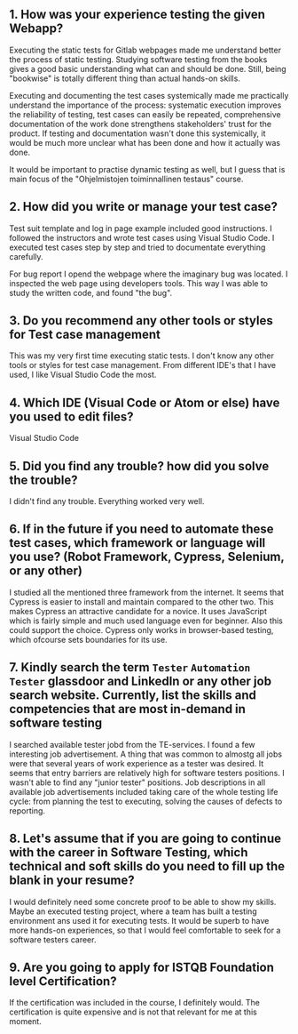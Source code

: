 
## 1. How was your experience testing the given Webapp?
Executing the static tests for Gitlab webpages made me understand better the process of static testing.
Studying software testing from the books gives a good basic understanding what can and should be done.
Still, being "bookwise" is totally different thing than actual hands-on skills.

Executing and documenting the test cases systemically made me practically understand the importance of the process: systematic execution improves the reliability of testing, test cases can easily be repeated, comprehensive documentation of the work done strengthens stakeholders' trust for the product. If testing and documentation wasn't done this systemically, it would be much more unclear what has been done and how it actually was done.

It would be important to practise dynamic testing as well, but I guess that is main focus of the "Ohjelmistojen toiminnallinen testaus" course.
     

## 2. How did you write or manage your test case?
Test suit template and log in page example included good instructions. I followed the instructors and
wrote test cases using Visual Studio Code. I executed test cases step by step and tried to documentate everything carefully.

For bug report I opend the webpage where the imaginary bug was
located. I inspected the web page using developers tools. This way I was able to study the written code, and found "the bug".
    

## 3. Do you recommend any other tools or styles for Test case management
 This was my very first time executing static tests. I don't know any other tools or styles for test case
 management. From different IDE's that I have used, I like Visual Studio Code the most.


## 4. Which IDE (Visual Code or Atom or else) have you used to edit files?
Visual Studio Code


     
## 5. Did you find any trouble? how did you solve the trouble?
I didn't find any trouble. Everything worked very well.

      

## 6. If in the future if you need to automate these test cases, which framework or language will you use? (Robot Framework, Cypress, Selenium, or any other)
I studied all the mentioned three framework from the internet. It seems that Cypress is easier to install and maintain compared to the other two. This makes Cypress an attractive candidate for a novice. It uses JavaScript which is fairly simple and much used language even for beginner. Also this could support the choice. Cypress only works in browser-based testing, which ofcourse sets boundaries for its use. 


## 7. Kindly search the term `Tester` `Automation Tester` glassdoor and LinkedIn or any other job search website. Currently, list the skills and competencies that are most in-demand in software testing
I searched available tester jobd from the TE-services. I found a few interesting job advertisement. A thing that was common to almostg all jobs were that several years of work experience as a tester was desired. It seems that entry barriers are relatively high for software testers positions. I wasn't able to find any "junior tester" positions. Job descriptions in all available job advertisements included taking care of the whole testing life cycle: from planning the test to executing, solving the causes of defects to reporting.



## 8. **Let's assume** that if you are going to continue with the career in Software Testing, which technical and soft skills do you need to fill up the blank in your resume?
I would definitely need some concrete proof to be able to show my skills. Maybe an executed testing project,
where a team has built a testing environment ans used it for executing tests. It would be superb to have more hands-on experiences, so that I would feel comfortable to seek for a software testers career.


## 9. Are you going to apply for ISTQB Foundation level Certification?
If the certification was included in the course, I definitely would. The certification is quite expensive
and is not that relevant for me at this moment.





